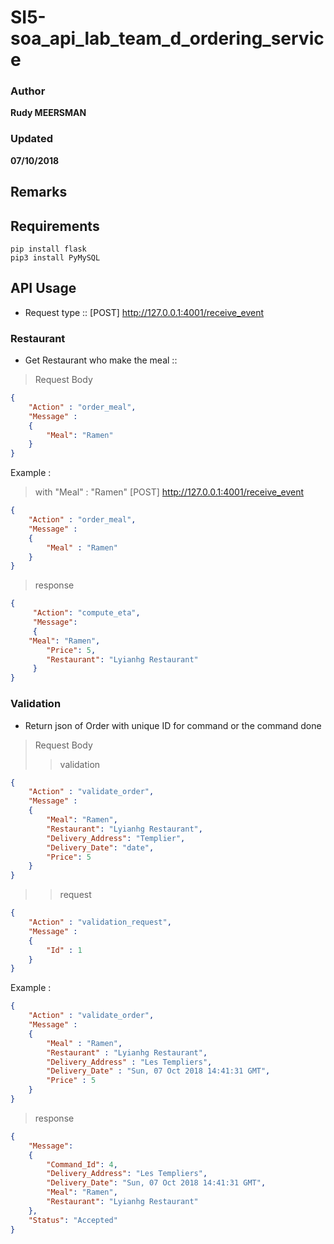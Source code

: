 # SI5-soa_api_lab_team_d_ordering_service

### Author
__Rudy MEERSMAN__
### Updated
__07/10/2018__

## Remarks

## Requirements
```
pip install flask
pip3 install PyMySQL
```

## API Usage

* Request type :: [POST] http://127.0.0.1:4001/receive_event

### Restaurant

* Get Restaurant who make the meal ::

> Request Body 

```json
{
    "Action" : "order_meal",
    "Message" :
    {
        "Meal": "Ramen"
    }
}
```


Example :

>with "Meal" : "Ramen"
> [POST] http://127.0.0.1:4001/receive_event

```json
{
    "Action" : "order_meal",
    "Message" :
    {
        "Meal" : "Ramen"
    }
}
```

>response
```json
{ 
     "Action": "compute_eta",  
     "Message": 
     {
	"Meal": "Ramen",
        "Price": 5,
        "Restaurant": "Lyianhg Restaurant"
     }
}
```

### Validation

* Return json of Order with unique ID for command or the command done

> Request Body 
>> validation
```json
{
    "Action" : "validate_order",
    "Message" :
    {
        "Meal": "Ramen",
        "Restaurant": "Lyianhg Restaurant",
        "Delivery_Address": "Templier",
        "Delivery_Date": "date",
        "Price": 5
    }
}
```
>> request
```json
{
    "Action" : "validation_request",
    "Message" :
    {
        "Id" : 1
    }
}
```

Example :


```json
{
    "Action" : "validate_order",
    "Message" :
    {
        "Meal" : "Ramen",
        "Restaurant" : "Lyianhg Restaurant",
        "Delivery_Address" : "Les Templiers",
        "Delivery_Date" : "Sun, 07 Oct 2018 14:41:31 GMT",
        "Price" : 5
    }
}
```

>response
```json
{  
    "Message": 
    {
        "Command_Id": 4,
        "Delivery_Address": "Les Templiers",
        "Delivery_Date": "Sun, 07 Oct 2018 14:41:31 GMT",
        "Meal": "Ramen",
        "Restaurant": "Lyianhg Restaurant"
    },
    "Status": "Accepted"
}
```

  
